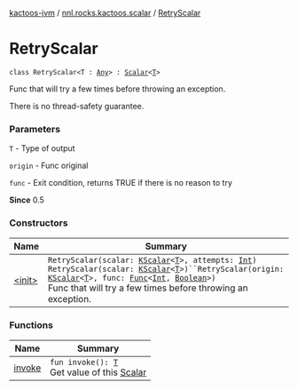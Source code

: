 [kactoos-jvm](../../index.md) / [nnl.rocks.kactoos.scalar](../index.md) / [RetryScalar](./index.md)

# RetryScalar

`class RetryScalar<T : `[`Any`](https://kotlinlang.org/api/latest/jvm/stdlib/kotlin/-any/index.html)`> : `[`Scalar`](../../nnl.rocks.kactoos/-scalar/index.md)`<`[`T`](index.md#T)`>`

Func that will try a few times before throwing an exception.

There is no thread-safety guarantee.

### Parameters

`T` - Type of output

`origin` - Func original

`func` - Exit condition, returns TRUE if there is no reason to try

**Since**
0.5

### Constructors

| Name | Summary |
|---|---|
| [&lt;init&gt;](-init-.md) | `RetryScalar(scalar: `[`KScalar`](../../nnl.rocks.kactoos/-k-scalar.md)`<`[`T`](index.md#T)`>, attempts: `[`Int`](https://kotlinlang.org/api/latest/jvm/stdlib/kotlin/-int/index.html)`)`<br>`RetryScalar(scalar: `[`KScalar`](../../nnl.rocks.kactoos/-k-scalar.md)`<`[`T`](index.md#T)`>)``RetryScalar(origin: `[`KScalar`](../../nnl.rocks.kactoos/-k-scalar.md)`<`[`T`](index.md#T)`>, func: `[`Func`](../../nnl.rocks.kactoos/-func/index.md)`<`[`Int`](https://kotlinlang.org/api/latest/jvm/stdlib/kotlin/-int/index.html)`, `[`Boolean`](https://kotlinlang.org/api/latest/jvm/stdlib/kotlin/-boolean/index.html)`>)`<br>Func that will try a few times before throwing an exception. |

### Functions

| Name | Summary |
|---|---|
| [invoke](invoke.md) | `fun invoke(): `[`T`](index.md#T)<br>Get value of this [Scalar](../../nnl.rocks.kactoos/-scalar/index.md) |
